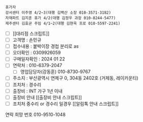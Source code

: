 ```
휴가자
강서센터 이주영 4/2~3(대행 김백산 소장 010-3571-3182)
자재파트 김지훈 휴가 4/2(대행 김정우 과장 010-8244-5477)
제주센터 김효균 주임 4/1~2(대행 김현욱 프로 010-5597-2241)
```

- [ ] [[대리점 스크립트]]
- [ ] 고객명 : 손민규
- [ ] 접수내용 : 붙박이장 경첩 분리로 as
- [ ] 오더확인 : 0309926059
- [ ] 구매일자확인 : 2024 01 22
- [ ] 연락처 : 010-6379-2047
  - [ ] 영업담당자(강동훈) 010-8730-9767
- [ ] 주소지 : 부산광역시 연제구 0, 304동 2402호 (거제동, 레이카운티)
- [ ] 조치처 : 경수리
- [ ] 출장비 : INT 가구 1년 이내 
- [ ] 출장비 안내 [[출장비 안내 스크립트]] 
- [ ] 조치처 중수리 or 경수리 일경우 [[알림톡 안내 스크립트]]

연락 희망 번호 010-9510-1048 

